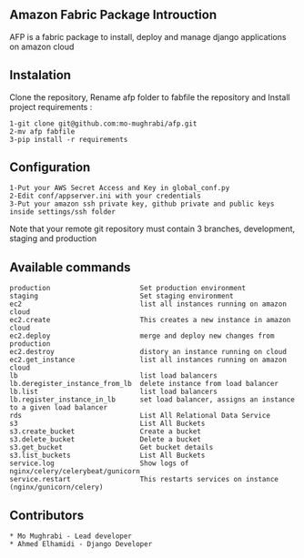 Amazon Fabric Package
Introuction
-----
AFP is a fabric package to install, deploy and manage django applications on amazon cloud

Instalation
-----
Clone the repository, Rename afp folder to fabfile the repository and Install project requirements :

    1-git clone git@github.com:mo-mughrabi/afp.git
    2-mv afp fabfile
    3-pip install -r requirements

Configuration
-----
    1-Put your AWS Secret Access and Key in global_conf.py
    2-Edit conf/appserver.ini with your credentials
    3-Put your amazon ssh private key, github private and public keys inside settings/ssh folder
Note that your remote git repository must contain 3 branches, development, staging and production

Available commands
-----
    production                      Set production environment
    staging                         Set staging environment
    ec2                             list all instances running on amazon cloud
    ec2.create                      This creates a new instance in amazon cloud
    ec2.deploy                      merge and deploy new changes from production
    ec2.destroy                     distory an instance running on cloud
    ec2.get_instance                list all instances running on amazon cloud
    lb                              list load balancers
    lb.deregister_instance_from_lb  delete instance from load balancer
    lb.list                         list load balancers
    lb.register_instance_in_lb      set load balancer, assigns an instance to a given load balancer
    rds                             List All Relational Data Service
    s3                              List All Buckets
    s3.create_bucket                Create a bucket
    s3.delete_bucket                Delete a bucket
    s3.get_bucket                   Get bucket details
    s3.list_buckets                 List All Buckets
    service.log                     Show logs of nginx/celery/celerybeat/gunicorn
    service.restart                 This restarts services on instance (nginx/gunicorn/celery)
Contributors
-----
    * Mo Mughrabi - Lead developer
    * Ahmed Elhamidi - Django Developer

